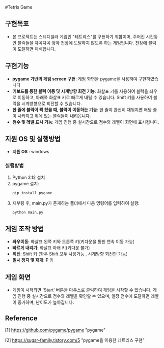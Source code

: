 #Tetris Game

## 구현목표
- 본 프로젝트는 스테디셀러 게임인 "테트리스"를 구현하기 위함이며, 주어진 시간동안 블럭들을 차곡차곡 쌓아 천장에 도달하지 않도록 하는 게임입니다. 천장에 블럭이 도달하면 패배합니다.

## 구현기능
- **pygame 기반의 게임 screen 구현**: 게임 화면을 pygame을 사용하여 구현하였습니다
- **키보드를 통한 블럭 이동 및 시계방향 회전 기능**: 화살표 키를 사용하여 블럭을 좌우로 이동하고, 아래쪽 화살표 키로 빠르게 내릴 수 있습니다. Shift 키를 사용하여 블럭을 시계방향으로 회전할 수 있습니다. 
- **한 줄에 블럭이 꽉 찼을 때, 블럭이 이동하는 기능**: 한 줄이 완전히 채워지면 해당 줄이 사라지고 위에 있는 블럭들이 내려옵니다.
- **점수 및 레벨 표시 기능**: 게임 진행 중 실시간으로 점수와 레벨이 화면에 표시됩니다.


## 지원 OS 및 실행방법


- **지원 OS** : windows


### 실행방법 


1. Python 3.12 설치
2. pygame 설치:
    ```sh
    pip install pygame
    ```
3. 재부팅 후, main.py가 존재하는 폴더에서 다음 명령어를 입력하여 실행:
    ```sh
    python main.py
    ```


## 게임 조작 방법


- **좌우이동**: 화살표 왼쪽 키와 오른쪽 키(키다운을 통한 연속 이동 가능)
- **빠르게 내리기**: 화살표 아래 키(키다운 불가)
- **회전**: Shift 키 (좌우 Shift 모두 사용가능 , 시계방향 회전만 가능)
- **일시 정지 및 재개**: P 키


## 게임 화면

- 게임이 시작되면 'Start' 버튼을 마우스로 클릭하여 게임을 시작할 수 있습니다. 게임 진행 중 실시간으로 점수와 레벨을 확인할 수 있으며, 일정 점수에 도달하면 레벨이 증가하며, 난이도가 높아집니다.


## Reference 
[1] https://github.com/pygame/pygame "pygame"

[2] https://sugar-family.tistory.com/5 "pygame을 이용한 테트리스 구현"